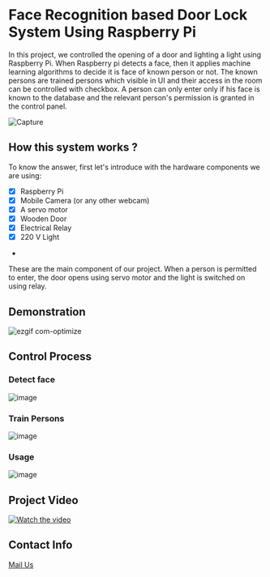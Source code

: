 # Face Recognition based Door Lock System Using Raspberry Pi
In this project, we controlled the opening of a door and lighting a light using Raspberry Pi. When Raspberry pi detects a face, then it applies machine learning algorithms to decide it is face of known person or not. The known persons are trained persons which visible in UI and their access in the room can be controlled with checkbox. A person can only enter only if his face is known to the database and the relevant person's permission is granted in the control panel.

![Capture](https://user-images.githubusercontent.com/32337334/64798929-a79e4b80-d5a5-11e9-922a-5c874ab567fe.PNG)
## How this system works ?
To know the answer, first let's introduce with the hardware components we are using:
- [x] Raspberry Pi
- [x] Mobile Camera (or any other webcam)
- [x] A servo motor
- [x] Wooden Door
- [x] Electrical Relay
- [x] 220 V Light
-
These are the main component of our project. When a person is permitted to enter, the door opens using servo motor and the light is switched on using relay.

## Demonstration
![ezgif com-optimize](https://user-images.githubusercontent.com/32337334/64801847-2944a800-d5ab-11e9-9ad1-fcbf237242a1.gif)

## Control Process

### Detect face
![image](https://user-images.githubusercontent.com/32337334/64805335-f0292980-d5e4-11e9-91f0-27eae892964f.png)

### Train Persons
![image](https://user-images.githubusercontent.com/32337334/64805460-3c746980-d5e5-11e9-9d7e-1637309a8ac8.png)

### Usage
![image](https://user-images.githubusercontent.com/32337334/64805647-ab51c280-d5e5-11e9-9002-6c00516dba7e.png)

## Project Video
[![Watch the video](https://user-images.githubusercontent.com/32337334/64802813-4da18400-d5ad-11e9-8513-bcc1f44d0956.png)](https://www.youtube.com/watch?v=DI_ETO_g7pw)

## Contact Info
[Mail Us](mailto:rmushfiqur2@gmail.com?subject=[GitHub]%20Face%20Recognition%20based%20Door%20Lock%20System)
